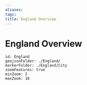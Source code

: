 ```yaml
---
aliases: 
tags: 
title: England Overview
---
```

# England Overview


```leaflet
id: England
geojsonFolder: ./England/
markerFolder: ./England/City
zoomFeatures: true 
minZoom: 2 
maxZoom: 18
```



